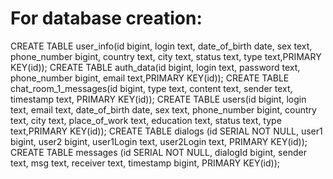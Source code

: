 <div>
<H1> For database creation: </H1>
CREATE TABLE user_info(id bigint, login text, date_of_birth date, sex text, phone_number bigint, country text, city text, status text, type text,PRIMARY KEY(id));
CREATE TABLE auth_data(id bigint, login text, password text, phone_number bigint, email text,PRIMARY KEY(id));
CREATE TABLE chat_room_1_messages(id bigint, type text, content text, sender text, timestamp text, PRIMARY KEY(id));
CREATE TABLE users(id bigint, login text, email text, date_of_birth date, sex text, phone_number bigint, country text, city text, place_of_work text, education text, status text, type text,PRIMARY KEY(id));
CREATE TABLE dialogs (id SERIAL NOT NULL, user1 bigint, user2 bigint, user1Login text, user2Login text, PRIMARY KEY(id));
CREATE TABLE messages (id SERIAL NOT NULL, dialogId bigint, sender text, msg text, receiver text, timestamp bigint, PRIMARY KEY(id));
</div>
